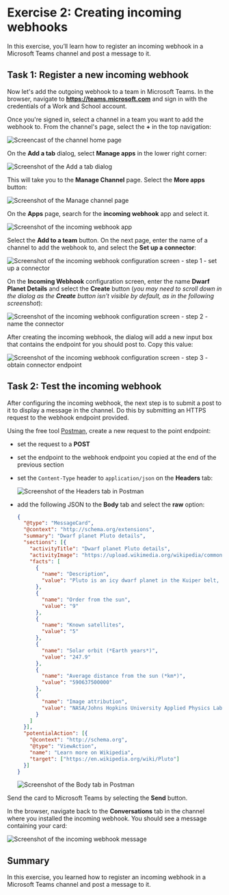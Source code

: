 # Exercise 2: Creating incoming webhooks



In this exercise, you’ll learn how to register an incoming webhook in a Microsoft Teams channel and post a message to it.

## Task 1: Register a new incoming webhook

Now let's add the outgoing webhook to a team in Microsoft Teams. In the browser, navigate to **https://teams.microsoft.com** and sign in with the credentials of a Work and School account.

Once you're signed in, select a channel in a team you want to add the webhook to. From the channel's page, select the **+** in the top navigation:

![Screencast of the channel home page](../../Linked_Image_Files/04-06-05-test-01.png)

On the **Add a tab** dialog, select **Manage apps** in the lower right corner:

![Screenshot of the Add a tab dialog](../../Linked_Image_Files/04-06-03-test-03.png)

This will take you to the **Manage Channel** page. Select the **More apps** button:

![Screenshot of the Manage channel page](../../Linked_Image_Files/04-06-05-test-02.png)

On the **Apps** page, search for the **incoming webhook** app and select it.

![Screenshot of the incoming webhook app](../../Linked_Image_Files/04-06-05-test-03.png)

Select the **Add to a team** button. On the next page, enter the name of a channel to add the webhook to, and select the **Set up a connector**:

![Screenshot of the incoming webhook configuration screen - step 1 - set up a connector](../../Linked_Image_Files/04-06-05-test-04.png)

On the **Incoming Webhook** configuration screen, enter the name **Dwarf Planet Details** and select the **Create** button (*you may need to scroll down in the dialog as the **Create** button isn't visible by default, as in the following screenshot*):

![Screenshot of the incoming webhook configuration screen - step 2 - name the connector](../../Linked_Image_Files/04-06-05-test-05.png)

After creating the incoming webhook, the dialog will add a new input box that contains the endpoint for you should post to. Copy this value:

![Screenshot of the incoming webhook configuration screen - step 3 - obtain connector endpoint](../../Linked_Image_Files/04-06-05-test-06.png)

## Task 2: Test the incoming webhook

After configuring the incoming webhook, the next step is to submit a post to it to display a message in the channel. Do this by submitting an HTTPS request to the webhook endpoint provided.

Using the free tool [Postman](https://www.postman.com/), create a new request to the point endpoint:

- set the request to a **POST**
- set the endpoint to the webhook endpoint you copied at the end of the previous section
- set the `Content-Type` header to `application/json` on the **Headers** tab:

    ![Screenshot of the Headers tab in Postman](../../Linked_Image_Files/04-06-05-test-07.png)

- add the following JSON to the **Body** tab and select the **raw** option:

    ```json
    {
      "@type": "MessageCard",
      "@context": "http://schema.org/extensions",
      "summary": "Dwarf planet Pluto details",
      "sections": [{
        "activityTitle": "Dwarf planet Pluto details",
        "activityImage": "https://upload.wikimedia.org/wikipedia/commons/e/ef/Pluto_in_True_Color_-_High-Res.jpg",
        "facts": [
          {
            "name": "Description",
            "value": "Pluto is an icy dwarf planet in the Kuiper belt, a ring of bodies beyond the orbit of Neptune. It was the first Kuiper belt object to be discovered and is the largest known dwarf planet. Pluto was discovered by Clyde Tombaugh in 1930 as the ninth planet from the Sun. After 1992, its status as a planet was questioned following the discovery of several objects of similar size in the Kuiper belt. In 2005, Eris, a dwarf planet in the scattered disc which is 27% more massive than Pluto, was discovered. This led the International Astronomical Union (IAU) to define the term \"planet\" formally in 2006, during their 26th General Assembly. That definition excluded Pluto and reclassified it as a dwarf planet."
          },
          {
            "name": "Order from the sun",
            "value": "9"
          },
          {
            "name": "Known satellites",
            "value": "5"
          },
          {
            "name": "Solar orbit (*Earth years*)",
            "value": "247.9"
          },
          {
            "name": "Average distance from the sun (*km*)",
            "value": "590637500000"
          },
          {
            "name": "Image attribution",
            "value": "NASA/Johns Hopkins University Applied Physics Laboratory/Southwest Research Institute/Alex Parker [Public domain]"
          }
        ]
      }],
      "potentialAction": [{
        "@context": "http://schema.org",
        "@type": "ViewAction",
        "name": "Learn more on Wikipedia",
        "target": ["https://en.wikipedia.org/wiki/Pluto"]
      }]
    }
    ```

    ![Screenshot of the Body tab in Postman](../../Linked_Image_Files/04-06-05-test-08.png)

Send the card to Microsoft Teams by selecting the **Send** button.

In the browser, navigate back to the **Conversations** tab in the channel where you installed the incoming webhook. You should see a message containing your card:

![Screenshot of the incoming webhook message](../../Linked_Image_Files/04-06-05-test-09.png)

## Summary

In this exercise, you learned how to register an incoming webhook in a Microsoft Teams channel and post a message to it.
